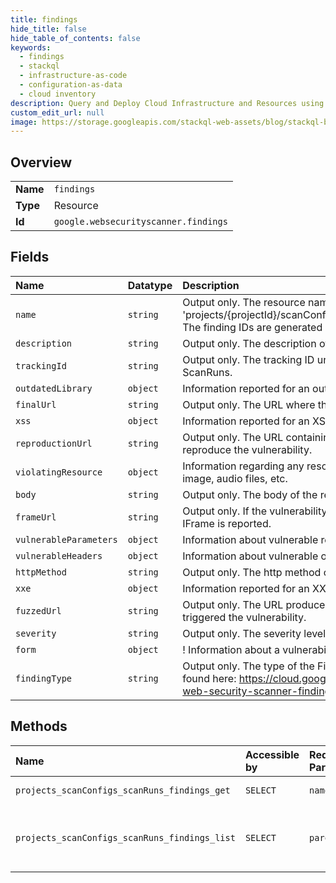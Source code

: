```yaml
---
title: findings
hide_title: false
hide_table_of_contents: false
keywords:
  - findings
  - stackql
  - infrastructure-as-code
  - configuration-as-data
  - cloud inventory
description: Query and Deploy Cloud Infrastructure and Resources using SQL
custom_edit_url: null
image: https://storage.googleapis.com/stackql-web-assets/blog/stackql-blog-post-featured-image.png
---
```

  
    

## Overview
<table><tbody>
<tr><td><b>Name</b></td><td><code>findings</code></td></tr>
<tr><td><b>Type</b></td><td>Resource</td></tr>
<tr><td><b>Id</b></td><td><code>google.websecurityscanner.findings</code></td></tr>
</tbody></table>

## Fields
| Name | Datatype | Description |
|:-----|:---------|:------------|
| `name` | `string` | Output only. The resource name of the Finding. The name follows the format of 'projects/{projectId}/scanConfigs/{scanConfigId}/scanruns/{scanRunId}/findings/{findingId}'. The finding IDs are generated by the system. |
| `description` | `string` | Output only. The description of the vulnerability. |
| `trackingId` | `string` | Output only. The tracking ID uniquely identifies a vulnerability instance across multiple ScanRuns. |
| `outdatedLibrary` | `object` | Information reported for an outdated library. |
| `finalUrl` | `string` | Output only. The URL where the browser lands when the vulnerability is detected. |
| `xss` | `object` | Information reported for an XSS. |
| `reproductionUrl` | `string` | Output only. The URL containing human-readable payload that user can leverage to reproduce the vulnerability. |
| `violatingResource` | `object` | Information regarding any resource causing the vulnerability such as JavaScript sources, image, audio files, etc. |
| `body` | `string` | Output only. The body of the request that triggered the vulnerability. |
| `frameUrl` | `string` | Output only. If the vulnerability was originated from nested IFrame, the immediate parent IFrame is reported. |
| `vulnerableParameters` | `object` | Information about vulnerable request parameters. |
| `vulnerableHeaders` | `object` | Information about vulnerable or missing HTTP Headers. |
| `httpMethod` | `string` | Output only. The http method of the request that triggered the vulnerability, in uppercase. |
| `xxe` | `object` | Information reported for an XXE. |
| `fuzzedUrl` | `string` | Output only. The URL produced by the server-side fuzzer and used in the request that triggered the vulnerability. |
| `severity` | `string` | Output only. The severity level of the reported vulnerability. |
| `form` | `object` | ! Information about a vulnerability with an HTML. |
| `findingType` | `string` | Output only. The type of the Finding. Detailed and up-to-date information on findings can be found here: https://cloud.google.com/security-command-center/docs/how-to-remediate-web-security-scanner-findings |
## Methods
| Name | Accessible by | Required Params | Description |
|:-----|:--------------|:----------------|:------------|
| `projects_scanConfigs_scanRuns_findings_get` | `SELECT` | `name` | Gets a Finding. |
| `projects_scanConfigs_scanRuns_findings_list` | `SELECT` | `parent` | List Findings under a given ScanRun. |
